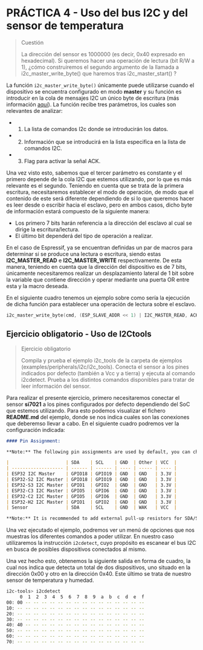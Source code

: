 # PRÁCTICA 4 - Uso del bus I2C y del sensor de temperatura

>Cuestión
>
>La dirección del sensor es 1000000 (es decir, 0x40 expresado en hexadecimal). Si queremos hacer una operación de lectura (bit R/W a 1), ¿cómo construiremos el segundo argumento de la llamada a i2c_master_write_byte() que haremos tras i2c_master_start() ?

La función `i2c_master_write_byte()` únicamente puede utilizarse cuando el dispositivo se encuentra configurado en modo **master** y su función es introducir en la cola de mensajes I2C un único byte de escritura (más información [aquí](https://docs.espressif.com/projects/esp-idf/en/latest/esp32/api-reference/peripherals/i2c.html)). La función recibe tres parámetros, los cuales son relevantes de analizar:
 - 1) La lista de comandos I2c donde se introducirán los datos.
 - 2) Información que se introducirá en la lista especifica en la lista de comandos I2C.
 - 3) Flag para activar la señal ACK.

Una vez visto esto, sabemos que el tercer parámetro es constante y el primero depende de la cola I2C que estemos utilizando, por lo que es más relevante es el segundo. Teniendo en cuenta que se trata de la primera escritura, necesitaremos establecer el modo de operación, de modo que el contenido de este será diferente dependiendo de si lo que queremos hacer es leer desde o escribir hacia el esclavo, pero en ambos casos, dicho byte de información estará compuesto de la siguiente manera:
 - Los primero 7 bits harán referencia a la dirección del esclavo al cual se dirige la escritura/lectura.
 - El último bit dependerá del tipo de operación a realizar.

En el caso de Espressif, ya se encuentran definidas un par de macros para determinar si se produce una lectura o escritura, siendo estas **I2C_MASTER_READ** e **I2C_MASTER_WRITE** respectivamente. De esta manera, teniendo en cuenta que la dirección del dispositivo es de 7 bits, únicamente necesitaremos realizar un desplazamiento lateral de 1 bit sobre la variable que contiene dirección y operar mediante una puerta OR entre esta y la macro deseada.

En el siguiente cuadro tenemos un ejemplo sobre como sería la ejecución de dicha función para establecer una operación de lectura sobre el esclavo.

```C
i2c_master_write_byte(cmd, (ESP_SLAVE_ADDR << 1) | I2C_MASTER_READ, ACK_EN);
```



## Ejercicio obligatorio - Uso de I2Ctools

>Ejercicio obligatorio
>
>Compila y prueba el ejemplo i2c_tools de la carpeta de ejemplos (examples/peripherals/i2c/i2c_tools). Conecta el sensor a los pines indicados por defecto (también a Vcc y a tierra) y ejecuta al comando i2cdetect. Prueba a los distintos comandos disponibles para tratar de leer información del sensor.

Para realizar el presente ejercicio, primero necesitaremos conectar el sensor **si7021** a los pines configurados por defecto dependiendo del SoC que estemos utilizando. Para esto podemos visualizar el fichero **README.md** del ejemplo, donde se nos indica cuales son las conexiones que deberemso llevar a cabo. En el siguiente cuadro podremos ver la configuración indicada:

```md
#### Pin Assignment:

**Note:** The following pin assignments are used by default, you can change them with `i2cconfig` command at any time.

|                     | SDA    | SCL    | GND  | Other | VCC  |
| ------------------- | ------ | ------ | ---- | ----- | ---- |
| ESP32 I2C Master    | GPIO18 | GPIO19 | GND  | GND   | 3.3V |
| ESP32-S2 I2C Master | GPIO18 | GPIO19 | GND  | GND   | 3.3V |
| ESP32-S3 I2C Master | GPIO1  | GPIO2  | GND  | GND   | 3.3V |
| ESP32-C3 I2C Master | GPIO5  | GPIO6  | GND  | GND   | 3.3V |
| ESP32-C2 I2C Master | GPIO5  | GPIO6  | GND  | GND   | 3.3V |
| ESP32-H2 I2C Master | GPIO1  | GPIO2  | GND  | GND   | 3.3V |
| Sensor              | SDA    | SCL    | GND  | WAK   | VCC  |

**Note:** It is recommended to add external pull-up resistors for SDA/SCL pins to make the communication more stable, though the driver will enable internal pull-up resistors.
```

Una vez ejecutado el ejemplo, podremos ver un menú de opciones que nos muestras los diferentes comandos a poder utilizar. En nuestro caso utilizaremos la instrucción `i2cdetect`, cuyo propósito es escanear el bus I2C en busca de posibles dispositivos conectados al mismo. 

Una vez hecho esto, obtenemos la siguiente salida en forma de cuadro, la cual nos indica que detecta un total de dos dispositivos, uno situado en la dirección 0x00 y otro en la dirección 0x40. Este último se trata de nuestro sensor de temperatura y humedad.

```BASH
i2c-tools> i2cdetect
     0  1  2  3  4  5  6  7  8  9  a  b  c  d  e  f
00: 00 -- -- -- -- -- -- -- -- -- -- -- -- -- -- -- 
10: -- -- -- -- -- -- -- -- -- -- -- -- -- -- -- -- 
20: -- -- -- -- -- -- -- -- -- -- -- -- -- -- -- -- 
30: -- -- -- -- -- -- -- -- -- -- -- -- -- -- -- -- 
40: 40 -- -- -- -- -- -- -- -- -- -- -- -- -- -- -- 
50: -- -- -- -- -- -- -- -- -- -- -- -- -- -- -- -- 
60: -- -- -- -- -- -- -- -- -- -- -- -- -- -- -- -- 
70: -- -- -- -- -- -- -- -- -- -- -- -- -- -- -- -- 
```